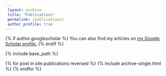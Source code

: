 ```yaml
---
 layout: archive
 title: "Publications"
 permalink: /publications/
 author_profile: true
---
```


 {% if author.googlescholar %}
   You can also find my articles on <u><a href="{{author.googlescholar}}">my Google Scholar profile</a>.</u>
 {% endif %}

 {% include base_path %}

 {% for post in site.publications reversed %}
   {% include archive-single.html %}
 {% endfor %}

<script src="https://bibbase.org/show?bib=https://zliuInspire.github.io/files/self.bib&jsonp=1"></script>
